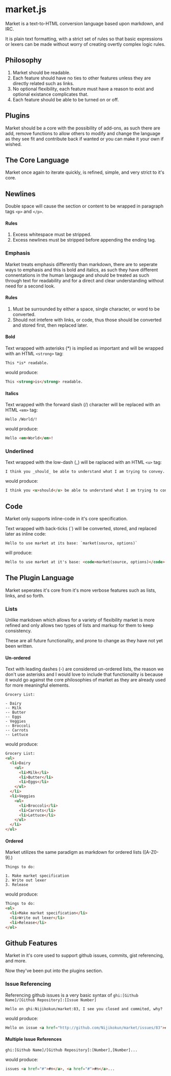 # market.js

  Market is a text-to-HTML conversion language based upon markdown, and IRC.

  It is plain text formatting, with a strict set of rules so that basic expressions or lexers can be made without worry of creating overtly complex logic rules.

## Philosophy

  1. Market should be readable.
  2. Each feature should have no ties to other features unless they are directly related such as links.
  3. No optional flexibility, each feature must have a reason to exist and optional existance complicates that.
  4. Each feature should be able to be turned on or off.

## Plugins

  Market should be a core with the possibility of add-ons, as such there are add, remove functions to allow others to modify and change the language as they see fit and contribute back if wanted or you can make it your own if wished.

## The Core Language

  Market once again to iterate quickly, is refined, simple, and very strict to it's core.

## Newlines

  Double space will cause the section or content to be wrapped in paragraph tags `<p>` and `</p>`.

#### Rules

  1. Excess whitespace must be stripped.
  2. Excess newlines must be stripped before appending the ending tag.

### Emphasis

  Market treats emphasis differently than markdown, there are to seperate ways to emphasis and this is bold and italics, as such they have different connentations in the human langauge and should be treated as such through text for readability and for a direct and clear understanding without need for a second look.

#### Rules

  1. Must be surrounded by either a space, single character, or word to be converted.
  2. Should not intefere with links, or code, thus those should be converted and stored first, then replaced later.

#### Bold

  Text wrapped with asterisks (*) is implied as important and will be wrapped with an HTML `<strong>` tag:

  ```market
  This *is* readable.
  ```

  would produce:

  ```html
  This <strong>is</strong> readable.
  ```

#### Italics

  Text wrapped with the forward slash (/) character will be replaced with an HTML `<em>` tag:

  ```market
  Hello /World/!
  ```

  would produce:

  ```html
  Hello <em>World</em>!
  ```

### Underlined

  Text wrapped with the low-dash (_) will be raplaced with an HTML `<u>` tag:

  ```market
  I think you _should_ be able to understand what I am trying to convey.
  ```

  would produce:

  ```html
  I think you <u>should</u> be able to understand what I am trying to convey.
  ```

## Code

  Market only supports inline-code in it's core specification.

  Text wrapped with back-ticks (`) will be converted, stored, and replaced later as inline code:

  ```market
  Hello to use market at its base: `market(source, options)`
  ```

  will produce:

  ```html
  Hello to use market at it's base: <code>market(source, options)</code>
  ```

## The Plugin Language

  Market seperates it's core from it's more verbose features such as lists, links, and so forth.

### Lists

  Unlike markdown which allows for a variety of flexibility market is more refined and only allows two types of lists and markup for them to keep consistency.

  These are all future functionality, and prone to change as they have not yet been written.

#### Un-ordered

  Text with leading dashes (-) are considered un-ordered lists, the reason we don't use asterisks and I would love to include that functionality is because it would go against the core philosophies of market as they are already used for more meaningful elements.

  ```market
  Grocery List:

  - Dairy
  -- Milk
  -- Butter
  -- Eggs
  - Veggies
  -- Broccoli
  -- Carrots
  -- Lettuce
  ```

  would produce:

  ```html
  Grocery List:
  <ul>
    <li>Dairy
      <ul>
        <li>Milk</li>
        <li>Butter</li>
        <li>Eggs</li>
      </ul>
    </li>
    <li>Veggies
      <ul>
        <li>Broccoli</li>
        <li>Carrots</li>
        <li>Lettuce</li>
      </ul>
    </li>
  </ul>
  ```

#### Ordered

  Market utilizes the same paradigm as markdown for ordered lists ([A-Z0-9].)

  ```market
  Things to do:

  1. Make market specification
  2. Write out lexer
  3. Release
  ```

  would produce:

  ```html
  Things to do:
  <ol>
    <li>Make market specification</li>
    <li>Write out lexer</li>
    <li>Release</li>
  </ol>
  ```

## Github Features

  Market in it's core used to support github issues, commits, gist referencing, and more.

  Now they've been put into the plugins section.

### Issue Referencing

  Referencing github issues is a very basic syntax of `ghi:[Github Name]/[Github Repository]:[Issue Number]`

  ```market
  Hello on ghi:Nijikokun/market:83, I see you closed and commited, why?
  ```

  would produce:

  ```html
  Hello on issue <a href="http://github.com/Nijikokun/market/issues/83">#83</a>, I see you closed and commited, why?
  ```

#### Multiple Issue References

  ```market
  ghi:[Github Name]/[Github Repository]:[Number],[Number]...
  ```

  would produce:

  ```html
  issues <a href="#">#n</a>, <a href="#">#n</a>...
  ```